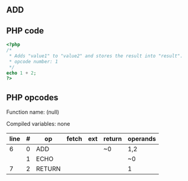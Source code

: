 ADD
---

PHP code
--------

``` php
<?php
/*
 * Adds "value1" to "value2" and stores the result into "result".
 * opcode number: 1
 */
echo 1 + 2;
?>
```

PHP opcodes
-----------

Function name: (null)

Compiled variables: none

| line | \#  | op     | fetch | ext | return | operands |
|------|-----|--------|-------|-----|--------|----------|
| 6    | 0   | ADD    |       |     | \~0    | 1,2      |
|      | 1   | ECHO   |       |     |        | \~0      |
| 7    | 2   | RETURN |       |     |        | 1        |
